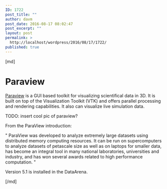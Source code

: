 ```yaml
---
ID: 1722
post_title: ""
author: davm
post_date: 2016-08-17 08:02:47
post_excerpt: ""
layout: post
permalink: >
  http://localhost/wordpress/2016/08/17/1722/
published: true
---
```


[md]

# Paraview

[Paraview](http://www.paraview.org/) is a GUI based toolkit for visualizing scientifical data in 3D. It is built on top of the Visualization Toolkit (VTK) and offers parallel processing and rendering capabilities. It also can visualize live simulation data.

TODO: insert cool pic of paraview?

From the ParaView introduction:

" ParaView was developed to analyze extremely large datasets using distributed memory computing resources. It can be run on supercomputers to analyze datasets of petascale size as well as on laptops for smaller data, has become an integral tool in many national laboratories, universities and industry, and has won several awards related to high performance computation.
"

Version 5.1 is installed in the DataArena.

[/md]